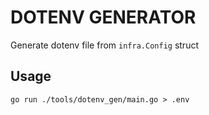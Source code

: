 # DOTENV GENERATOR

Generate dotenv file from `infra.Config` struct

## Usage
```
go run ./tools/dotenv_gen/main.go > .env
```